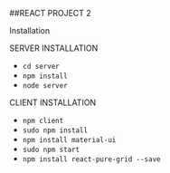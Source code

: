 ##REACT PROJECT 2

Installation

SERVER INSTALLATION
* `cd server`
* `npm install`
* `node server`


CLIENT INSTALLATION
* `npm client`
* `sudo npm install`
* `npm install material-ui`
* `sudo npm start`
* `npm install react-pure-grid --save`